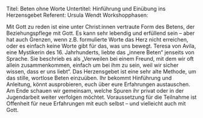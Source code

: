 Titel: Beten ohne Worte
Untertitel: Hinführung und Einübung ins Herzensgebet
Referent: Ursula Wendt
Workshopphasen: 

Mit Gott zu reden ist eine unter Christ:innen vertraute Form des Betens, der Beziehungspflege mit Gott. Es kann sehr lebendig und erfüllend sein – aber hat auch Grenzen, wenn z.B. formulierte Worte das Herz nicht erreichen, oder es einfach keine Worte gibt für das, was uns bewegt. Teresa von Avila, eine Mystikerin des 16. Jahrhunderts, liebte das „innere Beten“ jenseits von Sprache. Sie beschrieb es als „Verweilen bei einem Freund, mit dem wir oft allein zusammenkommen, einfach um bei ihm zu sein, weil wir sicher wissen, dass er uns liebt“. Das Herzensgebet ist eine sehr alte Methode, um das stille, wortlose Beten einzuüben. Ihr bekommt Hinführung und Anleitung, könnt ausprobieren, euch über eure Erfahrungen austauschen. Am Ende schauen wir gemeinsam, welche Spuren ihr privat oder in der Jugendarbeit weiter verfolgen möchtet. Voraussetzung für die Teilnahme ist Offenheit für neue Erfahrungen mit euch selbst – und vielleicht auch mit Gott.
